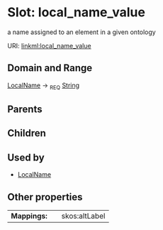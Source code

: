 
# Slot: local_name_value


a name assigned to an element in a given ontology

URI: [linkml:local_name_value](https://w3id.org/linkml/local_name_value)


## Domain and Range

[LocalName](LocalName.md) ->  <sub>REQ</sub>
 [String](types/String.md)

## Parents


## Children


## Used by

 * [LocalName](LocalName.md)

## Other properties

|  |  |  |
| --- | --- | --- |
| **Mappings:** | | skos:altLabel |


